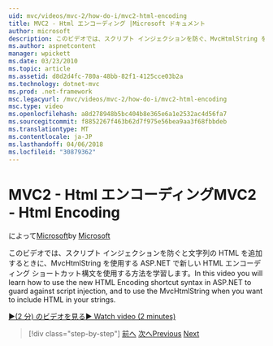 ```yaml
---
uid: mvc/videos/mvc-2/how-do-i/mvc2-html-encoding
title: MVC2 - Html エンコーディング |Microsoft ドキュメント
author: microsoft
description: このビデオでは、スクリプト インジェクションを防ぐ、MvcHtmlString を使用して、ASP.NET で新しい HTML エンコーディング ショートカット構文を使用する方法を学習するときにしています.
ms.author: aspnetcontent
manager: wpickett
ms.date: 03/23/2010
ms.topic: article
ms.assetid: d8d2d4fc-780a-48bb-82f1-4125cce03b2a
ms.technology: dotnet-mvc
ms.prod: .net-framework
msc.legacyurl: /mvc/videos/mvc-2/how-do-i/mvc2-html-encoding
msc.type: video
ms.openlocfilehash: a8d278948b5bc404b8e365e6a1e2532ac4d56fa7
ms.sourcegitcommit: f8852267f463b62d7f975e56bea9aa3f68fbbdeb
ms.translationtype: MT
ms.contentlocale: ja-JP
ms.lasthandoff: 04/06/2018
ms.locfileid: "30879362"
---
```

<a name="mvc2---html-encoding"></a><span data-ttu-id="d1f03-103">MVC2 - Html エンコーディング</span><span class="sxs-lookup"><span data-stu-id="d1f03-103">MVC2 - Html Encoding</span></span>
====================
<span data-ttu-id="d1f03-104">によって[Microsoft](https://github.com/microsoft)</span><span class="sxs-lookup"><span data-stu-id="d1f03-104">by [Microsoft](https://github.com/microsoft)</span></span>

<span data-ttu-id="d1f03-105">このビデオでは、スクリプト インジェクションを防ぐと文字列の HTML を追加するときに、MvcHtmlString を使用する ASP.NET で新しい HTML エンコーディング ショートカット構文を使用する方法を学習します。</span><span class="sxs-lookup"><span data-stu-id="d1f03-105">In this video you will learn how to use the new HTML Encoding shortcut syntax in ASP.NET to guard against script injection, and to use the MvcHtmlString when you want to include HTML in your strings.</span></span>

[<span data-ttu-id="d1f03-106">&#9654;(2 分) のビデオを見る</span><span class="sxs-lookup"><span data-stu-id="d1f03-106">&#9654; Watch video (2 minutes)</span></span>](https://channel9.msdn.com/Blogs/ASP-NET-Site-Videos/mvc2-html-encoding)

> [!div class="step-by-step"]
> <span data-ttu-id="d1f03-107">[前へ](how-do-i-use-httpverbs-attributes-in-an-mvc-application.md)
> [次へ](mvc2-stronglytyped-helpers.md)</span><span class="sxs-lookup"><span data-stu-id="d1f03-107">[Previous](how-do-i-use-httpverbs-attributes-in-an-mvc-application.md)
[Next](mvc2-stronglytyped-helpers.md)</span></span>
